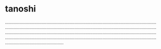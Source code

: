 # tanoshi

................................................................................................................................................................................................................................................................................................................................................................................................................................................................................................................................................................